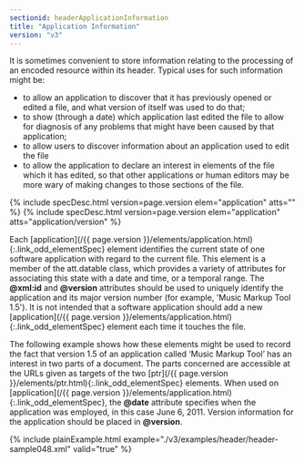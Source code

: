```yaml
---
sectionid: headerApplicationInformation
title: "Application Information"
version: "v3"
---
```




It is sometimes convenient to store information relating to the processing of an encoded
resource within its header. Typical uses for such information might be:


- to allow an application to discover that it has previously opened or edited a file,
and what version of itself was used to do that;
- to show (through a date) which application last edited the file to allow for diagnosis
of any problems that might have been caused by that application;
- to allow users to discover information about an application used to edit the
file
- to allow the application to declare an interest in elements of the file which it has
edited, so that other applications or human editors may be more wary of making changes
to
those sections of the file.



{% include specDesc.html version=page.version elem="application" atts="" %}
{% include specDesc.html version=page.version elem="application" atts="application/version" %}



Each [application](/{{ page.version }}/elements/application.html){:.link_odd_elementSpec} element identifies the current state of one software
application with regard to the current file. This element is a member of the att.datable
class, which provides a variety of attributes for associating this state with a date
and
time, or a temporal range. The **@xml:id** and **@version** attributes should be
used to uniquely identify the application and its major version number (for example,
'Music
Markup Tool 1.5'). It is not intended that a software application should add a new
[application](/{{ page.version }}/elements/application.html){:.link_odd_elementSpec} element each time it touches the file.

The following example shows how these elements might be used to record the fact that
version 1.5 of an application called ‘Music Markup Tool’ has an interest in two parts
of a
document. The parts concerned are accessible at the URLs given as targets of the two
[ptr](/{{ page.version }}/elements/ptr.html){:.link_odd_elementSpec} elements. When used on [application](/{{ page.version }}/elements/application.html){:.link_odd_elementSpec}, the
**@date** attribute specifies when the application was employed, in this case June
6, 2011. Version information for the application should be placed in **@version**.

{% include plainExample.html example="./v3/examples/header/header-sample048.xml" valid="true" %}

